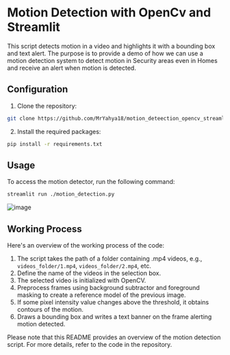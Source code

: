 # Motion Detection with OpenCv and Streamlit

This script detects motion in a video and highlights it with a bounding box and text alert. The purpose is to provide a demo of how we can use a motion detection system to detect motion in Security areas even in Homes and receive an alert when motion is detected.

## Configuration

1. Clone the repository:

```bash
git clone https://github.com/MrYahya18/motion_deteection_opencv_streamlit.git
```

2. Install the required packages:

```bash
pip install -r requirements.txt
```

## Usage

To access the motion detector, run the following command:

```bash
streamlit run ./motion_detection.py
```
![image](https://github.com/MrYahya18/motion_deteection_opencv_streamlit/assets/88489038/246d5538-46e4-4538-8efc-faf9cefbe864)


## Working Process

Here's an overview of the working process of the code:

1. The script takes the path of a folder containing .mp4 videos, e.g., `videos_folder/1.mp4`, `videos_folder/2.mp4`, etc.
2. Define the name of the videos in the selection box.
3. The selected video is initialized with OpenCV.
4. Preprocess frames using background subtractor and foreground masking to create a reference model of the previous image.
5. If some pixel intensity value changes above the threshold, it obtains contours of the motion.
6. Draws a bounding box and writes a text banner on the frame alerting motion detected.

Please note that this README provides an overview of the motion detection script. For more details, refer to the code in the repository.
